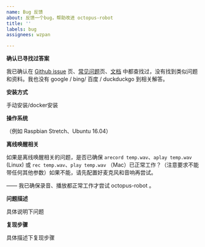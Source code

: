 ```yaml
---
name: Bug 反馈
about: 反馈一个bug，帮助改进 octopus-robot
title: ''
labels: bug
assignees: wzpan

---
```


**确认已寻找过答案**

我已确认在 [Github issue](https://github.com/wzpan/octopus-robot/issues) 页、[常见问题](https://github.com/wzpan/octopus-robot/wiki/troubleshooting)页、[文档](http://octopus.hahack.com) 中都查找过，没有找到类似问题和资料。我也没有 google / bing/ 百度 / duckduckgo 到相关解答。

**安装方式**

手动安装/docker安装

**操作系统**

（例如 Raspbian Stretch、Ubuntu 16.04）

**离线唤醒相关**

如果是离线唤醒相关的问题，是否已确保 `arecord temp.wav`、`aplay temp.wav` (Linux) 或 `rec temp.wav`、`play temp.wav` （Mac）已正常工作？（注意要求不能带任何其他参数）如果不能，请先配置好麦克风和音响再尝试。

—— 我已确保录音、播放都正常工作才尝试 octopus-robot 。

**问题描述**

具体说明下问题

**复现步骤**

具体描述下复现步骤
